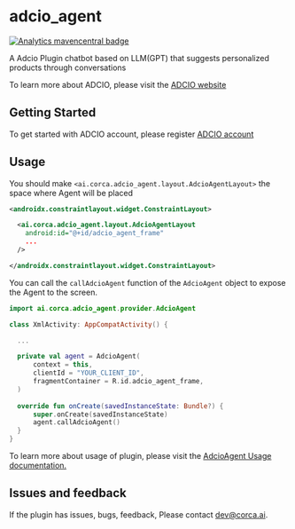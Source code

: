 #  adcio_agent
[![Analytics mavencentral badge](https://img.shields.io/maven-central/v/io.github.corca-ai/adcio_agent.svg)](https://central.sonatype.com/artifact/io.github.corca-ai/adcio_agent) 

A Adcio Plugin chatbot based on LLM(GPT) that suggests personalized products through conversations

To learn more about ADCIO, please visit the [ADCIO website](https://www.adcio.ai/)
</br>

## Getting Started
To get started with ADCIO account, please register [ADCIO account](https://app.adcio.ai/en/)
</br>

## Usage
You should make `<ai.corca.adcio_agent.layout.AdcioAgentLayout>` the space where Agent will be placed

```xml
<androidx.constraintlayout.widget.ConstraintLayout>

  <ai.corca.adcio_agent.layout.AdcioAgentLayout
    android:id="@+id/adcio_agent_frame"
    ...
  />

</androidx.constraintlayout.widget.ConstraintLayout>
```

You can call the `callAdcioAgent` function of the `AdcioAgent` object to expose the Agent to the screen.
```kotlin
import ai.corca.adcio_agent.provider.AdcioAgent

class XmlActivity: AppCompatActivity() {

  ...

  private val agent = AdcioAgent(
      context = this,
      clientId = "YOUR_CLIENT_ID",
      fragmentContainer = R.id.adcio_agent_frame,
  )
  
  override fun onCreate(savedInstanceState: Bundle?) {
      super.onCreate(savedInstanceState)
      agent.callAdcioAgent()
  }
}
```

To learn more about usage of plugin, please visit the [AdcioAgent Usage documentation.](https://docs.adcio.ai/en/sdk/agent/android)
</br>

## Issues and feedback
If the plugin has issues, bugs, feedback, Please contact <dev@corca.ai>.
